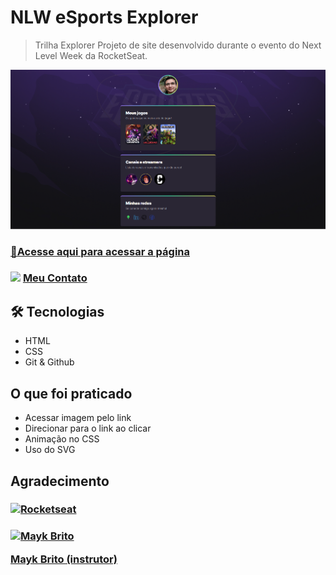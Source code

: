 # NLW eSports Explorer
> Trilha Explorer
Projeto de site desenvolvido durante o evento do Next Level Week da RocketSeat.

![preview](./assets/preview.png)

### [🔗Acesse aqui para acessar a página](https://swaveng.github.io/NLW-Esport-Explorer/)
### <img src="https://cdn-icons-png.flaticon.com/128/747/747545.png" style="height: 20px"> [Meu Contato](https://linktr.ee/emirng)


## 🛠 Tecnologias
- HTML
- CSS
- Git & Github

## O que foi praticado
- Acessar imagem pelo link
- Direcionar para o link ao clicar
- Animação no CSS
- Uso do SVG



## Agradecimento
### [![Rocketseat](https://www.rocketseat.com.br/assets/logos/rocketseat.svg)](https://www.rocketseat.com.br/)

### [![Mayk Brito](https://avatars.githubusercontent.com/u/6643122?v=4) <br> <p>Mayk Brito (instrutor)</p>](https://github.com/maykbrito)
